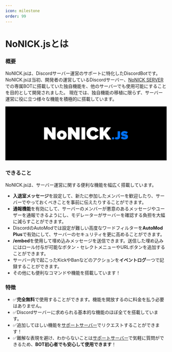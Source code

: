 ```yaml
---
icon: milestone 
order: 99
---
```


# NoNICK.jsとは
### 概要
NoNICK.jsは、Discordサーバー運営のサポートに特化したDiscordBotです。
NoNICK.jsは当初、開発者の運営しているDiscordサーバー、[NoNICK SERVER](https://discord.gg/nonick-mc)での専属BOTに搭載していた独自機能を、他のサーバーでも使用可能にすることを目的として開発されました。
現在では、独自機能の移植に限らず、サーバー運営に役に立つ様々な機能を積極的に搭載しています。

![](/static/banner.png)

### できること
NoNICK.jsは、サーバー運営に関する便利な機能を幅広く搭載しています。

* **入退室メッセージ**を設定して、新たに参加したメンバーを歓迎したり、サーバーでやっておくべきことを事前に伝えたりすることができます。
* **通報機能**を有効にして、サーバーのメンバーが悪意のあるメッセージやユーザーを通報できるようにし、モデレーターがサーバーを確認する負担を大幅に減らすことができます。
* DiscordのAutoModでは設定が難しい高度なワードフィルターを**AutoMod Plus**で有効にして、サーバーのセキュリティを更に高めることができます。
* **/embed**を使用して埋め込みメッセージを送信できます。送信した埋め込みにはロール付与が可能なボタン・セレクトメニューやURLボタンを追加することができます。
* サーバー内で起こったKickやBanなどのアクションを**イベントログ**一つで記録することができます。
* その他にも便利なコマンドや機能を搭載しています！

### 特徴

* ✅**完全無料**で使用することができます。機能を開放するのに料金を払う必要はありません。
* ✅Discordサーバーに求められる基本的な機能のほぼ全てを搭載しています。
* ✅追加してほしい機能を[サポートサーバー](https://discord.gg/q4FcBm2P42)でリクエストすることができます！
* ✅難解な表現を避け、わからないことは[サポートサーバー](https://discord.gg/q4FcBm2P42)で気軽に質問ができるため、**BOT初心者でも安心して使用できます**！
